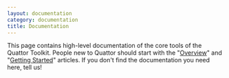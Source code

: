 ```yaml
---
layout: documentation
category: documentation
title: Documentation
---
```


This page contains high-level documentation of the core tools of the Quattor Toolkit.
People new to Quattor should start with the "[Overview](/documentation/2012/06/19/documentation-overview.html)" and "[Getting Started](/documentation/2013/10/01/documentation-getting-started.html)" articles.
If you don't find the documentation you need here, tell us!
